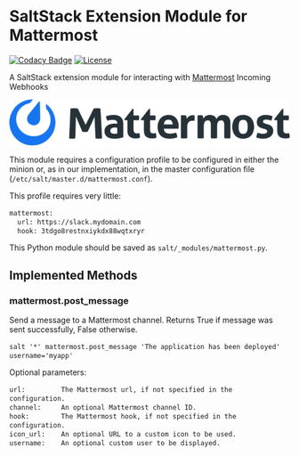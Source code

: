 # SaltStack Extension Module for Mattermost

[![Codacy Badge](https://api.codacy.com/project/badge/Grade/277eff921fb34e05a543e9a52e234bc9)](https://www.codacy.com/app/madrisan/saltstack-mattermost?utm_source=github.com&amp;utm_medium=referral&amp;utm_content=madrisan/saltstack-mattermost&amp;utm_campaign=Badge_Grade)
[![License](https://img.shields.io/badge/License-Apache--2.0-blue.svg)](https://spdx.org/licenses/Apache-2.0.html)

A SaltStack extension module for interacting with [Mattermost](https://mattermost.com/) Incoming Webhooks

![](images/mattermost_logo.png?raw=true)

This module requires a configuration profile to be configured in either the minion or, as in our implementation, in the master configuration file (`/etc/salt/master.d/mattermost.conf`).

This profile requires very little:

    mattermost:
      url: https://slack.mydomain.com
      hook: 3tdgo8restnxiykdx88wqtxryr

This Python module should be saved as `salt/_modules/mattermost.py`.

## Implemented Methods

### mattermost.post_message

Send a message to a Mattermost channel.
Returns True if message was sent successfully, False otherwise.

    salt '*' mattermost.post_message 'The application has been deployed' username='myapp'

Optional parameters:

    url:         The Mattermost url, if not specified in the configuration.
    channel:     An optional Mattermost channel ID.
    hook:        The Mattermost hook, if not specified in the configuration.
    icon_url:    An optional URL to a custom icon to be used.
    username:    An optional custom user to be displayed.
